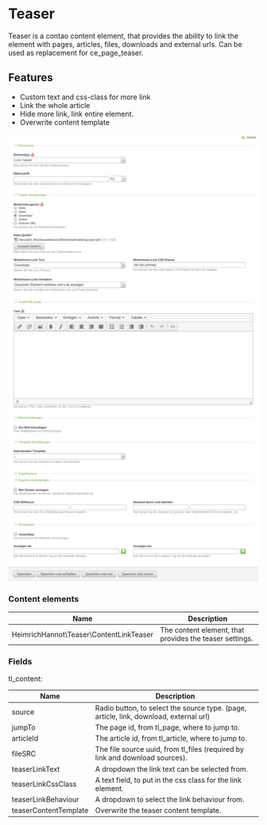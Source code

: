 # Teaser

Teaser is a contao content element, that provides the ability to link the element with pages, articles, files, downloads and external urls.
Can be used as replacement for ce_page_teaser. 

## Features
 
* Custom text and css-class for more link
* Link the whole article
* Hide more link, link entire element.
* Overwrite content template

![alt privacy modal](./docs/img/teaser-preview.jpg)
    
    
### Content elements

Name | Description
---- | -----------
HeimrichHannot\Teaser\ContentLinkTeaser | The content element, that provides the teaser settings.

### Fields

tl_content:

Name | Description
---- | -----------
source | Radio button, to select the source type. (page, article, link, download, external url)
jumpTo | The page id, from tl_page, where to jump to.
articleId | The article id, from tl_article, where to jump to.
fileSRC | The file source uuid, from tl_files (required by link and download sources).
teaserLinkText | A dropdown the link text can be selected from.
teaserLinkCssClass | A text field, to put in the css class for the link element.
teaserLinkBehaviour | A dropdown to select the link behaviour from.
teaserContentTemplate | Overwrite the teaser content template.
